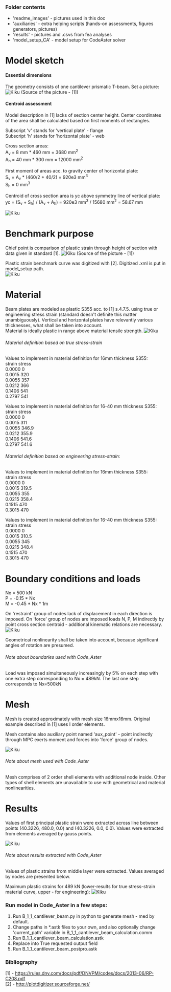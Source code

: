 ### Folder contents
- 'readme_images' - pictures used in this doc
- 'auxiliaries' - extra helping scripts (hands-on assessments, figures generators, pictures)
- 'results' - pictures and .csvs from fea analyses
- 'model_setup_CA' - model setup for CodeAster solver

# Model sketch

#### Essential dimensions
The geometry consists of one cantilever prismatic T-beam.
Set a picture:
![Kiku](readme_images/B_1_1_geometry_and_boundary_conditions.png)
(Source of the picture - [1])

#### Centroid assessment
Model description in [1] lacks of section center height.
Center coordinates of the area shall be calculated based on first moments of rectangles.

Subscript 'v' stands for 'vertical plate' - flange  
Subscript 'h' stands for 'horizontal plate' - web

Cross section areas:  
A<sub>v</sub> = 8 mm * 460 mm = 3680 mm<sup>2</sup>   
A<sub>h</sub> = 40 mm * 300 mm = 12000 mm<sup>2</sup>

First moment of areas acc. to gravity center of horizontal plate:  
S<sub>v</sub> = A<sub>v</sub> * (460/2 + 40/2) = 920e3 mm<sup>3</sup>      
S<sub>h</sub> = 0 mm<sup>3</sup>

Centroid of cross section area is yc above symmetry line of vertical plate:  
yc = (S<sub>v</sub> + S<sub>h</sub>) / (A<sub>v</sub> + A<sub>h</sub>) = 920e3 mm<sup>3</sup> / 15680 mm<sup>2</sup> = 58.67 mm

![Kiku](readme_images/B_1_1_sketch_centroid_.png)

# Benchmark purpose
Chief point is comparison of plastic strain through height of section with data given in standard [1].
![Kiku](readme_images/B_1_1_plasticity_aim_profile.png)
(Source of the picture - [1])

Plastic strain benchmark curve was digitized with [2]. Digitized .xml is put in model_setup path.  
![Kiku](readme_images/B_1_1_plasticity_aim_profile_digitized.png)


# Material
Beam plates are modeled as plastic S355 acc. to [1] s.4.7.5. using true or engineering stress strain (standard doesn't definite this matter unambiguously).
Vertical and horizontal plates have relevantly various thicknesses, what shall be taken into account.  
Material is ideally plastic in range above material tensile strength.
![Kiku](readme_images/B_1_1_material_definition.png)  

###### Material definition based on true stress-strain
Values to implement in material definition for 16mm thickness S355:  
strain 	 stress  
0.0000 	 0  
0.0015 	 320  
0.0055 	 357  
0.0212 	 366  
0.1406 	 541  
0.2797 	 541  

Values to implement in material definition for 16-40 mm   thickness S355:  
strain 	 stress  
0.0000 	 0  
0.0015 	 311  
0.0055 	 346.9  
0.0212 	 355.9  
0.1406 	 541.6  
0.2797 	 541.6  

###### Material definition based on engineering stress-strain:
Values to implement in material definition for 16mm thickness S355:  
strain 	 stress  
0.0000 	 0  
0.0015 	 319.5  
0.0055 	 355  
0.0215 	 358.4  
0.1515 	 470  
0.3015 	 470  

Values to implement in material definition for 16-40 mm thickness S355:  
strain 	 stress  
0.0000 	 0  
0.0015 	 310.5  
0.0055 	 345  
0.0215 	 348.4  
0.1515 	 470  
0.3015 	 470  

# Boundary conditions and loads
Nx = 500 kN  
P = -0.15 * Nx   
M = -0.45 * Nx * 1m  

On 'restraint' group of nodes lack of displacement in each direction is imposed.
On 'force' group of nodes are imposed loads N, P, M indirectly by point cross section centroid - additional kinematic relations are necessary.
![Kiku](readme_images/B_1_1_boundaries.png)  

Geometrical nonlinearity shall be taken into account, because significant angles of rotation are presumed.

###### Note about boundaries used with Code_Aster
Load was imposed simultaneously increasingly by 5% on each step with one extra step corresponding to Nx = 489kN. The last one step corresponds to Nx=500kN

# Mesh
Mesh is created approximately with mesh size 16mmx16mm.
Original example described in [1] uses I order elements.

Mesh contains also auxiliary point named 'aux_point' - point indirectly through MPC exerts moment and forces into 'force' group of nodes.

![Kiku](readme_images/B_1_1_mesh.png)  

###### Note about mesh used with Code_Aster
Mesh comprises of 2 order shell elements with  additional node inside. Other types of shell elements are unavailable to use with geometrical and material nonlinearities.

# Results
Values of first principal plastic strain were extracted across line between points (40.3226, 480.0, 0.0) and (40.3226, 0.0, 0.0). Values were extracted from elements averaged by gauss points.

![Kiku](results/figure_with_plastic_strains.png)  

###### Note about results extracted with Code_Aster
Values of plastic strains from middle layer were extracted.
Values averaged by nodes are presented below.

Maximum plastic strains for 489 kN (lower-results for true stress-strain material curve, upper - for engineering):
![Kiku](results/C_A_epeq_noeu_PRIN_3.png)  


### Run model in Code_Aster in a few steps:  
1. Run B_1_1_cantilever_beam.py in python to generate mesh - med by default.
2. Change paths in *.astk files to your own, and also optionally change 'current_path' variable in B_1_1_cantilever_beam_calculation.comm
3. Run B_1_1_cantilever_beam_calculation.astk
4. Replace into True requested output field
5. Run B_1_1_cantilever_beam_postpro.astk

### Bibliography
[1] - https://rules.dnv.com/docs/pdf/DNVPM/codes/docs/2013-06/RP-C208.pdf  
[2] - http://plotdigitizer.sourceforge.net/

